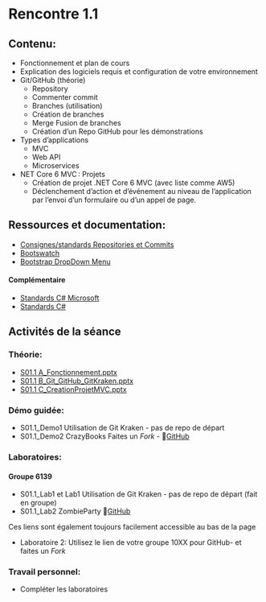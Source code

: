 # Rencontre 1.1

## Contenu: 
- Fonctionnement et plan de cours 
- Explication des logiciels requis et configuration de votre environnement 
- Git/GitHub (théorie)
  - Repository 
  - Commenter commit 
  - Branches (utilisation) 
  - Création de branches 
  - Merge Fusion de branches 
  - Création d’un Repo GitHub pour les démonstrations 
- Types d’applications
  - MVC 
  - Web API 
  - Microservices
- NET Core 6 MVC : Projets 
  - Création de projet .NET Core 6 MVC  (avec liste comme AW5) 
  - Déclenchement d’action et d’événement au niveau de l’application par l’envoi d’un formulaire ou d’un appel de page.

## Ressources et documentation: 
- [Consignes/standards Repositories et Commits](https://info.cegepmontpetit.ca/git)
- [Bootswatch](https://bootswatch.com/)
- [Bootstrap DropDown Menu](https://getbootstrap.com/docs/5.0)

#### Complémentaire 
- [Standards C# Microsoft](https://docs.microsoft.com/en-us/dotnet/csharp/programming-guide/inside-a-program/coding-conventions)
- [Standards C#](https://github.com/ktaranov/naming-convention/blob/master/C%23%20Coding%20Standards%20and%20Naming%20Conventions.md)

## Activités de la séance

### Théorie:
- [S01.1 A_Fonctionnement.pptx](https://cegepedouardmontpetit.sharepoint.com/:p:/r/sites/EDU-E23-420BW5EM-06139/Supports%20de%20cours/01.1_Intro_GitKraken/S01.1%20A_Fonctionnement.pptx?d=wbd38294d2a414add99a3d50cecb42132&csf=1&web=1&e=M8YbWK)
- [S01.1 B_Git_GitHub_GitKraken.pptx](https://cegepedouardmontpetit.sharepoint.com/:p:/r/sites/EDU-E23-420BW5EM-06139/Supports%20de%20cours/01.1_Intro_GitKraken/S01.1%20B_Git_GitHub_GitKraken.pptx?d=wf29f4afebc13456c98bdb47de103a29c&csf=1&web=1&e=0S2uQ7)
- [S01.1 C_CreationProjetMVC.pptx](https://cegepedouardmontpetit.sharepoint.com/:p:/r/sites/EDU-E23-420BW5EM-06139/Supports%20de%20cours/01.1_Intro_GitKraken/S01.1%20C_CreationProjetMVC.pptx?d=w91e237965d92481083f214abaa40d4db&csf=1&web=1&e=0Xfjhj)

### Démo guidée:
- S01.1_Demo1 Utilisation de Git Kraken - pas de repo de départ
- S01.1_Demo2 CrazyBooks Faites un *Fork* - 🔗[GitHub](https://github.com/ProgWebTransFC/S01.1_Demo1)

### Laboratoires:

#### Groupe 6139
- S01.1_Lab1 et Lab1 Utilisation de Git Kraken - pas de repo de départ (fait en groupe)
- S01.1_Lab2 ZombieParty 🔗[GitHub](https://github.com/ProgWebTransFC/S01.1_Lab2)


Ces liens sont également toujours facilement accessible au bas de la page


- Laboratoire 2: Utilisez le lien de votre groupe 10XX pour GitHub- et faites un *Fork*

### Travail personnel: 
- Compléter les laboratoires
